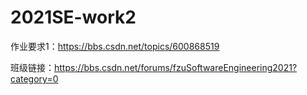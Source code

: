 # 2021SE-work2
作业要求1：https://bbs.csdn.net/topics/600868519

班级链接：https://bbs.csdn.net/forums/fzuSoftwareEngineering2021?category=0
